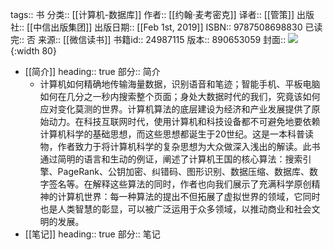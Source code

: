 tags:: 书
分类:: [[计算机-数据库]]
作者:: [[约翰·麦考密克]]
译者:: [[管策]]
出版社:: [[中信出版集团]]
出版日期:: [[Feb 1st, 2019]]
ISBN:: 9787508698830
已读完:: 否
来源:: [[微信读书]]
书籍id:: 24987115
版本:: 890653059
封面:: ![](https://cdn.weread.qq.com/weread/cover/87/YueWen_24987115/s_YueWen_24987115.jpg){:width 80}

- [[简介]]
  heading:: true
  部分:: 简介
	- 计算机如何精确地传输海量数据，识别语音和笔迹；智能手机、平板电脑如何在几分之一秒内搜索整个页面；身处大数据时代的我们，究竟该如何应对变化莫测的世界。计算机算法的底层建设为经济和产业发展提供了原始动力。在科技互联网时代，使用计算机和科技设备都不可避免地要依赖计算机科学的基础思想，而这些思想都诞生于20世纪。这是一本科普读物，作者致力于将计算机科学的复杂思想为大众做深入浅出的解读。此书通过简明的语言和生动的例证，阐述了计算机王国的核心算法：搜索引擎、PageRank、公钥加密、纠错码、图形识别、数据压缩、数据库、数字签名等。在解释这些算法的同时，作者也向我们展示了充满科学原创精神的计算机世界：每一种算法的提出不但拓展了虚拟世界的领域，它同时也是人类智慧的彰显，可以被广泛运用于众多领域，以推动商业和社会文明的发展。
- [[笔记]]
  heading:: true
  部分:: 笔记